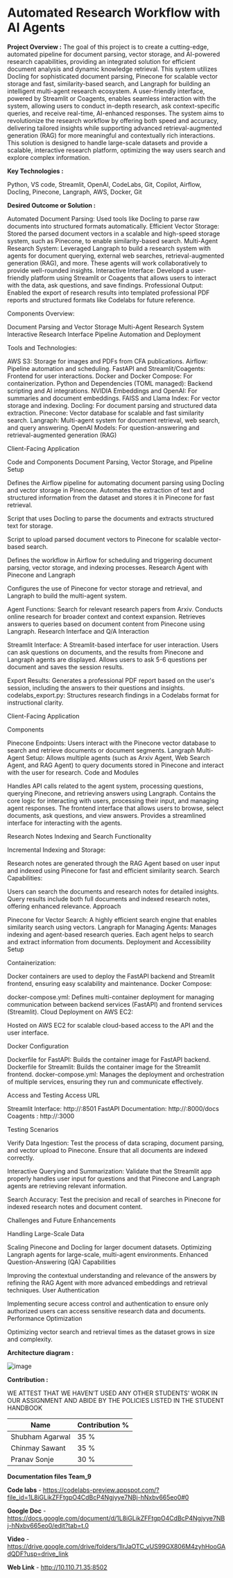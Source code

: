 # Automated Research Workflow with AI Agents

**Project Overview :** 
The goal of this project is to create a cutting-edge, automated pipeline for document parsing, vector storage, and AI-powered research capabilities, providing an integrated solution for efficient document analysis and dynamic knowledge retrieval. This system utilizes Docling for sophisticated document parsing, Pinecone for scalable vector storage and fast, similarity-based search, and Langraph for building an intelligent multi-agent research ecosystem. A user-friendly interface, powered by Streamlit or Coagents, enables seamless interaction with the system, allowing users to conduct in-depth research, ask context-specific queries, and receive real-time, AI-enhanced responses. The system aims to revolutionize the research workflow by offering both speed and accuracy, delivering tailored insights while supporting advanced retrieval-augmented generation (RAG) for more meaningful and contextually rich interactions. This solution is designed to handle large-scale datasets and provide a scalable, interactive research platform, optimizing the way users search and explore complex information.


**Key Technologies :**

Python, VS code, Streamlit, OpenAI, CodeLabs, Git, Copilot, Airflow, Docling, Pinecone, Langraph, AWS, Docker, Git


**Desired Outcome or Solution :**

Automated Document Parsing: Used tools like Docling to parse raw documents into structured formats automatically.
Efficient Vector Storage: Stored the parsed document vectors in a scalable and high-speed storage system, such as Pinecone, to enable similarity-based search.
Multi-Agent Research System: Leveraged Langraph to build a research system with agents for document querying, external web searches, retrieval-augmented generation (RAG), and more. These agents will work collaboratively to provide well-rounded insights.
Interactive Interface: Developd a user-friendly platform using Streamlit or Coagents that allows users to interact with the data, ask questions, and save findings.
Professional Output: Enabled the export of research results into templated professional PDF reports and structured formats like Codelabs for future reference.

Components Overview:

Document Parsing and Vector Storage
Multi-Agent Research System
Interactive Research Interface
Pipeline Automation and Deployment

Tools and Technologies:

AWS S3: Storage for images and PDFs from CFA publications.
Airflow: Pipeline automation and scheduling.
FastAPI and Streamlit/Coagents: Frontend for user interactions.
Docker and Docker Compose: For containerization.
Python and Dependencies (TOML managed): Backend scripting and AI integrations.
NVIDIA Embeddings and OpenAI: For summaries and document embeddings.
FAISS and Llama Index: For vector storage and indexing.
Docling: For document parsing and structured data extraction.
Pinecone: Vector database for scalable and fast similarity search.
Langraph: Multi-agent system for document retrieval, web search, and query answering.
OpenAI Models: For question-answering and retrieval-augmented generation (RAG)

Client-Facing Application

Code and Components
Document Parsing, Vector Storage, and Pipeline Setup

Defines the Airflow pipeline for automating document parsing using Docling and vector storage in Pinecone.
Automates the extraction of text and structured information from the dataset and stores it in Pinecone for fast retrieval.

Script that uses Docling to parse the documents and extracts structured text for storage.

Script to upload parsed document vectors to Pinecone for scalable vector-based search.

Defines the workflow in Airflow for scheduling and triggering document parsing, vector storage, and indexing processes.
Research Agent with Pinecone and Langraph


Configures the use of Pinecone for vector storage and retrieval, and Langraph to build the multi-agent system.

Agent Functions:
Search for relevant research papers from Arxiv.
Conducts online research for broader context and context expansion.
Retrieves answers to queries based on document content from Pinecone using Langraph.
Research Interface and Q/A Interaction

Streamlit Interface:
A Streamlit-based interface for user interaction. Users can ask questions on documents, and the results from Pinecone and Langraph agents are displayed.
Allows users to ask 5-6 questions per document and saves the session results.

Export Results:
Generates a professional PDF report based on the user's session, including the answers to their questions and insights.
codelabs_export.py: Structures research findings in a Codelabs format for instructional clarity.

Client-Facing Application

Components

Pinecone Endpoints:
Users interact with the Pinecone vector database to search and retrieve documents or document segments.
Langraph Multi-Agent Setup:
Allows multiple agents (such as Arxiv Agent, Web Search Agent, and RAG Agent) to query documents stored in Pinecone and interact with the user for research.
Code and Modules

Handles API calls related to the agent system, processing questions, querying Pinecone, and retrieving answers using Langraph.
Contains the core logic for interacting with users, processing their input, and managing agent responses.
The frontend interface that allows users to browse, select documents, ask questions, and view answers. Provides a streamlined interface for interacting with the agents.

Research Notes Indexing and Search
Functionality

Incremental Indexing and Storage:

Research notes are generated through the RAG Agent based on user input and indexed using Pinecone for fast and efficient similarity search.
Search Capabilities:

Users can search the documents and research notes for detailed insights. Query results include both full documents and indexed research notes, offering enhanced relevance.
Approach

Pinecone for Vector Search:
A highly efficient search engine that enables similarity search using vectors.
Langraph for Managing Agents:
Manages indexing and agent-based research queries. Each agent helps to search and extract information from documents.
Deployment and Accessibility
Setup

Containerization:

Docker containers are used to deploy the FastAPI backend and Streamlit frontend, ensuring easy scalability and maintenance.
Docker Compose:

docker-compose.yml: Defines multi-container deployment for managing communication between backend services (FastAPI) and frontend services (Streamlit).
Cloud Deployment on AWS EC2:

Hosted on AWS EC2 for scalable cloud-based access to the API and the user interface.

Docker Configuration

Dockerfile for FastAPI: Builds the container image for FastAPI backend.
Dockerfile for Streamlit: Builds the container image for the Streamlit frontend.
docker-compose.yml: Manages the deployment and orchestration of multiple services, ensuring they run and communicate effectively.

Access and Testing
Access URL

Streamlit Interface: http://<ec2-ip>:8501
FastAPI Documentation: http://<ec2-ip>:8000/docs
Coagents : http://<ec2-ip>:3000

Testing Scenarios

Verify Data Ingestion: Test the process of data scraping, document parsing, and vector upload to Pinecone. Ensure that all documents are indexed correctly.

Interactive Querying and Summarization: Validate that the Streamlit app properly handles user input for questions and that Pinecone and Langraph agents are retrieving relevant information.

Search Accuracy: Test the precision and recall of searches in Pinecone for indexed research notes and document content.

Challenges and Future Enhancements

Handling Large-Scale Data

Scaling Pinecone and Docling for larger document datasets.
Optimizing Langraph agents for large-scale, multi-agent environments.
Enhanced Question-Answering (QA) Capabilities

Improving the contextual understanding and relevance of the answers by refining the RAG Agent with more advanced embeddings and retrieval techniques.
User Authentication

Implementing secure access control and authentication to ensure only authorized users can access sensitive research data and documents.
Performance Optimization

Optimizing vector search and retrieval times as the dataset grows in size and complexity.

**Architecture diagram :**

![image](https://github.com/user-attachments/assets/74ab661c-9878-4c81-8453-e8df3956dac1)


**Contribution :**

WE ATTEST THAT WE HAVEN’T USED ANY OTHER STUDENTS’ WORK IN OUR 
ASSIGNMENT AND ABIDE BY THE POLICIES LISTED IN THE STUDENT HANDBOOK

| Name            | Contribution %                       |
|------------------|-------------------------------------|
| Shubham Agarwal  | 35 %                             |
| Chinmay Sawant   | 35 %                             |
| Pranav Sonje     | 30 %                             |

**Documentation files Team_9** 

**Code labs** - https://codelabs-preview.appspot.com/?file_id=1L8iGLikZFFtgpO4CdBcP4Ngjyye7NBj-hNxbv665eo0#0

**Google Doc** - https://docs.google.com/document/d/1L8iGLikZFFtgpO4CdBcP4Ngjyye7NBj-hNxbv665eo0/edit?tab=t.0

**Video** - https://drive.google.com/drive/folders/1lrJaOTC_vUS99GX806M4zyhHooGAdQDF?usp=drive_link

**Web Link** - http://10.110.71.35:8502

